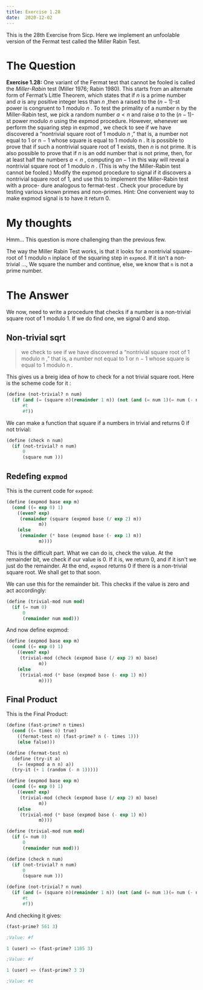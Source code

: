 ```yaml
---
title: Exercise 1.28
date:  2020-12-02
---
```


This is the 28th Exercise from Sicp. Here we implement an unfoolable
version of the Fermat test called the Miller Rabin Test.

# The Question

**Exercise 1.28:** One variant of the Fermat test that cannot be fooled
is called the *Miller-Rabin* test (Miller 1976; Rabin 1980). This starts
from an alternate form of Fermat’s Little Theorem, which states
that if $n$ is a prime number and $a$ is any positive integer less than $n$
,then a raised to the $( n − 1)$-st power is congruent to 1 modulo *n* . To
test the primality of a number n by the Miller-Rabin test, we pick a
random number $a < n$ and raise $a$ to the $( n − 1)$-st power modulo
$n$ using the expmod procedure. However, whenever we perform the
squaring step in expmod , we check to see if we have discovered a
“nontrivial square root of 1 modulo $n$ ,” that is, a number not equal
to 1 or n − 1 whose square is equal to 1 modulo n . It is possible to
prove that if such a nontrivial square root of 1 exists, then $n$ is not
prime. It is also possible to prove that if $n$ is an odd number that
is not prime, then, for at least half the numbers $a < n$ , computing
$a n− 1$ in this way will reveal a nontrivial square root of 1 modulo $n$ .
(This is why the Miller-Rabin test cannot be fooled.) Modify the
expmod procedure to signal if it discovers a nontrivial square root
of 1, and use this to implement the Miller-Rabin test with a proce-
dure analogous to fermat-test . Check your procedure by testing
various known primes and non-primes. Hint: One convenient way
to make expmod signal is to have it return 0.

# My thoughts

Hmm... This question is more challenging than the previous few. 

The way the Miller Rabin Test works, is that it looks for a nontrivial
square-root of 1 modulo `n` inplace of the squaring step in
`expmod`. If it isn't a non-trivial ..., We square the number and
continue, else, we know that `n` is not a prime number. 

# The Answer

We now, need to write a procedure that checks if a number is a
non-trivial square root of 1 modulo 1. If we do find one, we signal 0
and stop.

## Non-trivial sqrt

> we check to see if we have discovered a
> “nontrivial square root of 1 modulo n ,” that is, a number not equal
> to 1 or n − 1 whose square is equal to 1 modulo n .

This gives us a breig idea of how to check for a not trivial square
root. Here is the scheme code for it :

```scheme
(define (not-trivial? n num)
  (if (and (= (square n)(remainder 1 n)) (not (and (= num 1)(= num (- n 1)))))
      #t
      #f))
```

We can make a function that square if a numbers in trivial and returns
0 if not trivial:

```scheme
(define (check n num)
  (if (not-trivial? n num)
      0
      (square num )))
```

## Redefing `expmod`

This is the current code for `expmod`:

```scheme
(define (expmod base exp m)
  (cond ((= exp 0) 1)
	((even? exp)
	 (remainder (square (expmod base (/ exp 2) m))
		    m))
	(else
	 (remainder (* base (expmod base (- exp 1) m))
		    m))))
```

This is the difficult part. What we can do is, check the value. At the remainder bit,
we check if our value is 0. If it is, we return 0, and if it isn't we
just do the remainder. At the end, `expmod` returns 0 if there is a
non-trivial square root. We shall get to that soon.

We can use this for the remainder bit. This checks if the value is
zero and act accordingly:

```scheme
(define (trivial-mod num mod)
  (if (= num 0)
      0
      (remainder num mod)))
```

And now define expmod:

``` scheme
(define (expmod base exp m)
  (cond ((= exp 0) 1)
	((even? exp)
	 (trivial-mod (check (expmod base (/ exp 2) m) base)
		    m))
	(else
	 (trivial-mod (* base (expmod base (- exp 1) m))
		    m))))
```

## Final Product

This is the Final Product:

```scheme
(define (fast-prime? n times)
  (cond ((= times 0) true)
	((fermat-test n) (fast-prime? n (- times 1)))
	(else false)))

(define (fermat-test n)
  (define (try-it a)
    (= (expmod a n n) a))
  (try-it (+ 1 (random (- n 1)))))

(define (expmod base exp m)
  (cond ((= exp 0) 1)
	((even? exp)
	 (trivial-mod (check (expmod base (/ exp 2) m) base)
		    m))
	(else
	 (trivial-mod (* base (expmod base (- exp 1) m))
		    m))))

(define (trivial-mod num mod)
  (if (= num 0)
      0
      (remainder num mod)))

(define (check n num)
  (if (not-trivial? n num)
      0
      (square num )))

(define (not-trivial? n num)
  (if (and (= (square n)(remainder 1 n)) (not (and (= num 1)(= num (- n 1)))))
      #t
      #f))
```

And checking it gives:

```scheme
(fast-prime? 561 3)

;Value: #f

1 (user) => (fast-prime? 1105 3)

;Value: #f

1 (user) => (fast-prime? 3 3)

;Value: #t
```
